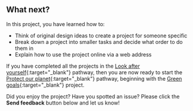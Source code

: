 ## What next?

In this project, you have learned how to:
+ Think of original design ideas to create a project for someone specific
+ Break down a project into smaller tasks and decide what order to do them in
+ Explain how to use the project online via a web address

If you have completed all the projects in the [Look after yourself](https://projects.raspberrypi.org/en/pathways/look-after-yourself){:target="_blank"} pathway, then you are now ready to start the [Protect our planet](https://projects.raspberrypi.org/en/pathways/protect-our-planet){:target="_blank"} pathway, beginning with the [Green goals](https://projects.raspberrypi.org/en/projects/green-goals){:target="_blank"} project.

Did you enjoy the project? Have you spotted an issue? Please click the **Send feedback** button below and let us know!
